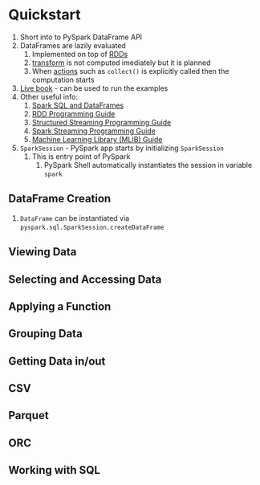# Quickstart #
1. Short into to PySpark DataFrame API
2. DataFrames are lazily evaluated
	1. Implemented on top of [RDDs](https://spark.apache.org/docs/latest/rdd-programming-guide.html#overview)
	2. [transform](https://spark.apache.org/docs/latest/rdd-programming-guide.html#transformations) is not computed imediately but it is planned
	3. When [actions](https://spark.apache.org/docs/latest/rdd-programming-guide.html#actions) such as `collect()` is explicitly called then the computation starts
3. [Live book](https://mybinder.org/v2/gh/apache/spark/master?filepath=python%2Fdocs%2Fsource%2Fgetting_started%2Fquickstart.ipynb) - can be used to run the examples
4. Other useful info:
	1. [Spark SQL and DataFrames](https://spark.apache.org/docs/latest/sql-programming-guide.html)
	2. [RDD Programming Guide](https://spark.apache.org/docs/latest/rdd-programming-guide.html)
	3. [Structured Streaming Programming Guide](https://spark.apache.org/docs/latest/structured-streaming-programming-guide.html)
	4. [Spark Streaming Programming Guide](https://spark.apache.org/docs/latest/streaming-programming-guide.html)
	5. [Machine Learning Library (MLIB) Guide](https://spark.apache.org/docs/latest/ml-guide.html)
5. `SparkSession` - PySpark app starts by initializing `SparkSession`
	1. This is entry point of PySpark
		1. PySpark Shell automatically instantiates the session in variable `spark`

## DataFrame Creation ##
1. `DataFrame` can be instantiated via `pyspark.sql.SparkSession.createDataFrame`

## Viewing Data ##
## Selecting and Accessing Data ##
## Applying a Function ##
## Grouping Data ##
## Getting Data in/out ##
## CSV ##
## Parquet ##
## ORC ##
## Working with SQL ##